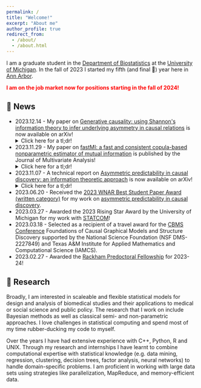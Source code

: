 ```yaml
---
permalink: /
title: "Welcome!"
excerpt: "About me"
author_profile: true
redirect_from: 
  - /about/
  - /about.html
---
```


I am a graduate student in the [Department of Biostatistics](https://sph.umich.edu/biostat/) at the [University of Michigan](https://umich.edu/). In the fall of 2023 I started my fifth (and final 🤞) year here in [Ann Arbor](https://www.annarbor.org).

<span style='color:red'>**I am on the job market now for positions starting in the fall of 2024!**</span>


## 📣 News

-  2023.12.14 - My paper on [Generative causality: using Shannon's information theory to infer underlying asymmetry in causal relations](https://arxiv.org/abs/2311.04696) is now available on arXiv! <details><summary>Click here for a tl;dr!</summary>*In this paper, I propose a new framework where any causal link between putative cause and effect is generated by asymmetric information flow from one variable to another. Using an entropy-based coefficient, I capture said asymmetry in observational studies.*</details>
- 2023.11.29 - My paper on [fastMI: a fast and consistent copula-based nonparametric estimator of mutual information](https://linkinghub.elsevier.com/retrieve/pii/S0047259X23001161) is published by the Journal of Multivariate Analysis! <details><summary>Click here for a tl;dr!</summary>*In this paper, we develop a consistent and powerful estimator, called fastMI outperforms state-of-the-art estimators of MI with improved estimation accuracy and reduced run time for large data sets.*</details>
- 2023.11.07 - A technical report on [Asymmetric predictability in causal discovery: an information theoretic approach](https://arxiv.org/abs/2210.14455) is now available on arXiv! <details><summary>Click here for a tl;dr!</summary>*In this report, we present and information geometric causal discovery framework of "predictive asymmetry" to unearth latent directionality in data coming from observational studies.*</details>
-   2023.06.20 - Received the [2023 WNAR Best Student Paper Award (written category)](https://wnarofibs.wildapricot.org/news/13228087) for my work on [asymmetric predictability in causal discovery](https://arxiv.org/abs/2210.14455).
-   2023.03.27 - Awarded the 2023 Rising Star Award by the University of Michigan for my work with [STATCOM](https://sph.umich.edu/biostat/statcom/)!
-   2023.03.18 - Selected as a recipient of a travel award for the [CBMS Conference](https://web.stat.tamu.edu/~yni/cbms/) Foundations of Causal Graphical Models and Structure Discovery supported by the National Science Foundation (NSF DMS-2227849) and Texas A&M Institute for Applied Mathematics and Computational Science (IAMCS).
-   2023.02.27 - Awarded the [Rackham Predoctoral Fellowship](https://rackham.umich.edu/funding/funding-types/rackham-predoctoral-fellowship-program/) for 2023-24! 

## 📖 Research

Broadly, I am interested in scaleable and flexible statistical models for design and analysis of biomedical studies and their applications to medical or social science and public policy. The research that I work on include Bayesian methods as well as classical semi- and non-parametric approaches. I love challenges in statistical computing and spend most of my time rubber-ducking my code to myself.

Over the years I have had extensive experience with C++, Python, R and UNIX. Through my research and internships I have learnt to combine computational expertise with statistical knowledge (e.g. data mining, regression, clustering, decision trees, factor analysis, neural networks) to handle domain-specific problems. I am proficient in working with large data sets using strategies like parallelization, MapReduce, and memory-efficient data.
